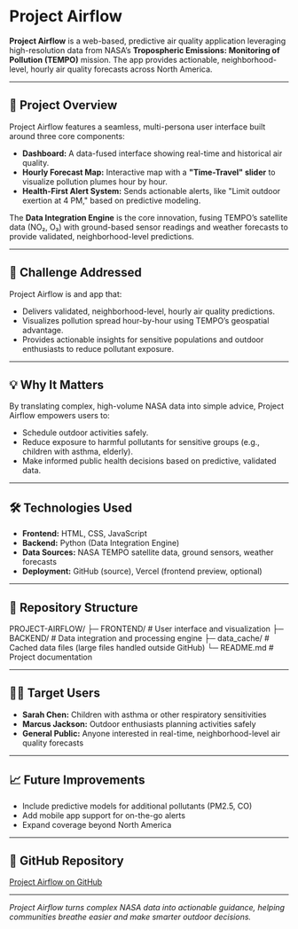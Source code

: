 # Project Airflow

**Project Airflow** is a web-based, predictive air quality application leveraging high-resolution data from NASA’s **Tropospheric Emissions: Monitoring of Pollution (TEMPO)** mission. The app provides actionable, neighborhood-level, hourly air quality forecasts across North America.

---

## 🚀 Project Overview

Project Airflow features a seamless, multi-persona user interface built around three core components:

- **Dashboard:** A data-fused interface showing real-time and historical air quality.  
- **Hourly Forecast Map:** Interactive map with a **"Time-Travel" slider** to visualize pollution plumes hour by hour.  
- **Health-First Alert System:** Sends actionable alerts, like "Limit outdoor exertion at 4 PM," based on predictive modeling.

The **Data Integration Engine** is the core innovation, fusing TEMPO’s satellite data (NO₂, O₃) with ground-based sensor readings and weather forecasts to provide validated, neighborhood-level predictions.

---

## 🎯 Challenge Addressed

Project Airflow is and app that:

- Delivers validated, neighborhood-level, hourly air quality predictions.  
- Visualizes pollution spread hour-by-hour using TEMPO’s geospatial advantage.  
- Provides actionable insights for sensitive populations and outdoor enthusiasts to reduce pollutant exposure.

---

## 💡 Why It Matters

By translating complex, high-volume NASA data into simple advice, Project Airflow empowers users to:

- Schedule outdoor activities safely.  
- Reduce exposure to harmful pollutants for sensitive groups (e.g., children with asthma, elderly).  
- Make informed public health decisions based on predictive, validated data.

---

## 🛠️ Technologies Used

- **Frontend:** HTML, CSS, JavaScript  
- **Backend:** Python (Data Integration Engine)  
- **Data Sources:** NASA TEMPO satellite data, ground sensors, weather forecasts  
- **Deployment:** GitHub (source), Vercel (frontend preview, optional)

---

## 📂 Repository Structure

PROJECT-AIRFLOW/
├─ FRONTEND/ # User interface and visualization
├─ BACKEND/ # Data integration and processing engine
├─ data_cache/ # Cached data files (large files handled outside GitHub)
└─ README.md # Project documentation


---

## 👩‍💻 Target Users

- **Sarah Chen:** Children with asthma or other respiratory sensitivities  
- **Marcus Jackson:** Outdoor enthusiasts planning activities safely  
- **General Public:** Anyone interested in real-time, neighborhood-level air quality forecasts

---

## 📈 Future Improvements

- Include predictive models for additional pollutants (PM2.5, CO)  
- Add mobile app support for on-the-go alerts  
- Expand coverage beyond North America  

---

## 🔗 GitHub Repository

[Project Airflow on GitHub](https://github.com/SSM2-9/PROJECT-AIRFLOW)

---

*Project Airflow turns complex NASA data into actionable guidance, helping communities breathe easier and make smarter outdoor decisions.*
